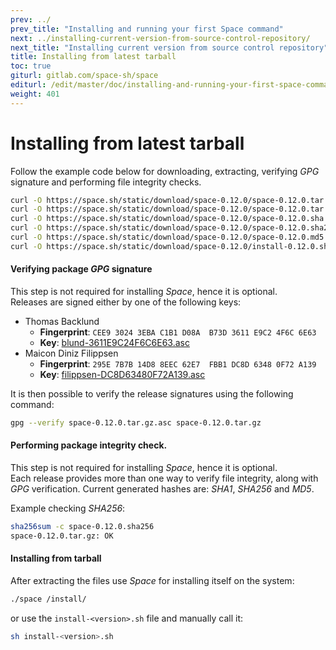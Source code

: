 ```yaml
---
prev: ../
prev_title: "Installing and running your first Space command"
next: ../installing-current-version-from-source-control-repository/
next_title: "Installing current version from source control repository"
title: Installing from latest tarball
toc: true
giturl: gitlab.com/space-sh/space
editurl: /edit/master/doc/installing-and-running-your-first-space-command/installing-from-latest-tarball.md
weight: 401
---
```


# Installing from latest tarball

Follow the example code below for downloading, extracting, verifying _GPG_ signature and performing file integrity checks.  

```sh
curl -O https://space.sh/static/download/space-0.12.0/space-0.12.0.tar.gz  
curl -O https://space.sh/static/download/space-0.12.0/space-0.12.0.tar.gz.asc  
curl -O https://space.sh/static/download/space-0.12.0/space-0.12.0.sha  
curl -O https://space.sh/static/download/space-0.12.0/space-0.12.0.sha256  
curl -O https://space.sh/static/download/space-0.12.0/space-0.12.0.md5  
curl -O https://space.sh/static/download/space-0.12.0/install-0.12.0.sh  
```

#### Verifying package _GPG_ signature
This step is not required for installing _Space_, hence it is optional.  
Releases are signed either by one of the following keys:

- Thomas Backlund
  - **Fingerprint**: `CEE9 3024 3EBA C1B1 D08A  B73D 3611 E9C2 4F6C 6E63`
  - **Key**: [blund-3611E9C24F6C6E63.asc](https://gitlab.com/space-sh/space/snippets/32500/raw)
- Maicon Diniz Filippsen
  - **Fingerprint**: `295E 7B7B 14D8 8EEC 62E7  FBB1 DC8D 6348 0F72 A139`
  - **Key**: [filippsen-DC8D63480F72A139.asc](https://gitlab.com/space-sh/space/snippets/32501/raw)  


It is then possible to verify the release signatures using the following command:  

```sh
gpg --verify space-0.12.0.tar.gz.asc space-0.12.0.tar.gz
```

#### Performing package integrity check.
This step is not required for installing _Space_, hence it is optional.  
Each release provides more than one way to verify file integrity, along with _GPG_ verification.
Current generated hashes are: _SHA1_, _SHA256_ and _MD5_.

Example checking _SHA256_:  

```sh
sha256sum -c space-0.12.0.sha256
space-0.12.0.tar.gz: OK
```

#### Installing from tarball
After extracting the files use _Space_ for installing itself on the system:  

```sh
./space /install/
```

or use the `install-<version>.sh` file and manually call it:  

```sh
sh install-<version>.sh
```
